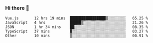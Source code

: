 ### Hi there 👋

<!--
**hjklink/hjklink** is a ✨ _special_ ✨ repository because its `README.md` (this file) appears on your GitHub profile.

Here are some ideas to get you started:

- 🔭 I’m currently working on ...
- 🌱 I’m currently learning ...
- 👯 I’m looking to collaborate on ...
- 🤔 I’m looking for help with ...
- 💬 Ask me about ...
- 📫 How to reach me: ...
- 😄 Pronouns: ...
- ⚡ Fun fact: ...
-->


<!--START_SECTION:waka-->

```text
Vue.js       12 hrs 19 mins  ████████████████▒░░░░░░░░   65.25 %
JavaScript   4 hrs           █████▒░░░░░░░░░░░░░░░░░░░   21.26 %
JSON         1 hr 34 mins    ██░░░░░░░░░░░░░░░░░░░░░░░   08.35 %
TypeScript   37 mins         ▓░░░░░░░░░░░░░░░░░░░░░░░░   03.27 %
Other        10 mins         ▒░░░░░░░░░░░░░░░░░░░░░░░░   00.91 %
```

<!--END_SECTION:waka-->
